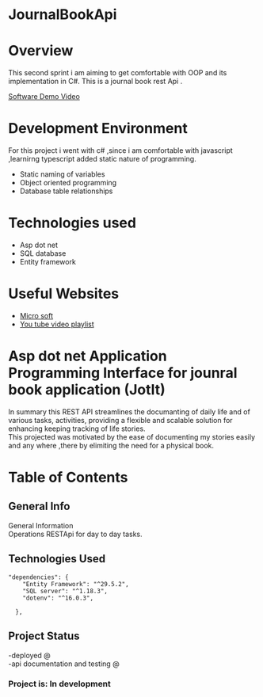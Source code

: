 # JournalBookApi  
# Overview

This second sprint i am aiming to get comfortable with OOP and its implementation in C#.
This is a journal book rest Api .

[Software Demo Video](https://youtu.be/nWttSAqzAKs)

# Development Environment

For this project i went with c# ,since i am comfortable with javascript ,learnirng typescript added static nature of programming.
 
- Static naming of variables
- Object oriented programming   
- Database table relationships

# Technologies used  
- Asp dot net  
- SQL database    
- Entity framework  



# Useful Websites

* [Micro soft](https://learn.microsoft.com/en-us/azure/azure-sql/database/features-comparison?view=azuresql)
* [You tube video playlist](https://youtu.be/DWi-VHElmRE?si=Xar10BbZAWeRgy0-)



# Asp dot net Application Programming Interface for jounral book application (JotIt)

In summary this REST API streamlines the documanting of daily life and of various tasks, activities, providing a flexible and scalable solution for enhancing keeping tracking of life stories.   
This projected was motivated by the ease of documenting my stories easily and any where ,there by elimiting the need for a physical book.  


# Table of Contents  

## General Info  
General Information    
Operations RESTApi for day to day tasks.  



## Technologies Used  
    "dependencies": {  
        "Entity Framework": "^29.5.2",  
        "SQL server": "^1.18.3",  
        "dotenv": "^16.0.3",  
    
      },  
          

    





## Project Status
-deployed @       
-api documentation and testing  @      
### Project is: In development  

  
